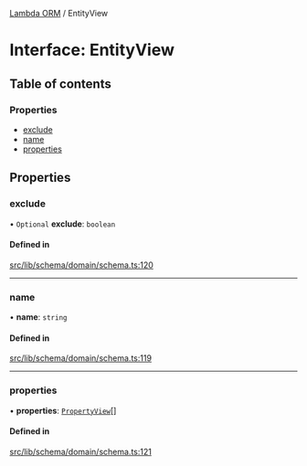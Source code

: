 [Lambda ORM](../README.md) / EntityView

# Interface: EntityView

## Table of contents

### Properties

- [exclude](EntityView.md#exclude)
- [name](EntityView.md#name)
- [properties](EntityView.md#properties)

## Properties

### exclude

• `Optional` **exclude**: `boolean`

#### Defined in

[src/lib/schema/domain/schema.ts:120](https://github.com/lambda-orm/lambdaorm-base/blob/5c54d87/src/lib/schema/domain/schema.ts#L120)

___

### name

• **name**: `string`

#### Defined in

[src/lib/schema/domain/schema.ts:119](https://github.com/lambda-orm/lambdaorm-base/blob/5c54d87/src/lib/schema/domain/schema.ts#L119)

___

### properties

• **properties**: [`PropertyView`](PropertyView.md)[]

#### Defined in

[src/lib/schema/domain/schema.ts:121](https://github.com/lambda-orm/lambdaorm-base/blob/5c54d87/src/lib/schema/domain/schema.ts#L121)
